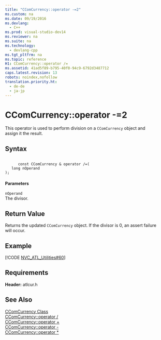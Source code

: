 ```yaml
---
title: "CComCurrency::operator -=2"
ms.custom: na
ms.date: 09/19/2016
ms.devlang: 
  - C++
ms.prod: visual-studio-dev14
ms.reviewer: na
ms.suite: na
ms.technology: 
  - devlang-cpp
ms.tgt_pltfrm: na
ms.topic: reference
H1: CComCurrency::operator /=
ms.assetid: 41ad5f89-b795-40f0-94c9-6792d3487712
caps.latest.revision: 13
robots: noindex,nofollow
translation.priority.ht: 
  - de-de
  - ja-jp
---
```

# CComCurrency::operator -=2
This operator is used to perform division on a `CComCurrency` object and assign it the result.  
  
## Syntax  
  
```  
  
      const CComCurrency & operator /=(  
   long nOperand   
);  
```  
  
#### Parameters  
 `nOperand`  
 The divisor.  
  
## Return Value  
 Returns the updated `CComCurrency` object. If the divisor is 0, an assert failure will occur.  
  
## Example  
 [!CODE [NVC_ATL_Utilities#60](../CodeSnippet/VS_Snippets_Cpp/NVC_ATL_Utilities#60)]  
  
## Requirements  
 **Header:** atlcur.h  
  
## See Also  
 [CComCurrency Class](../vs140/CComCurrency-Class.md)   
 [CComCurrency::operator /](../vs140/CComCurrency--operator--1.md)   
 [CComCurrency::operator +](../vs140/CComCurrency--operator--.md)   
 [CComCurrency::operator -](../vs140/CComCurrency--operator--2.md)   
 [CComCurrency::operator *](../vs140/CComCurrency--operator--.md)